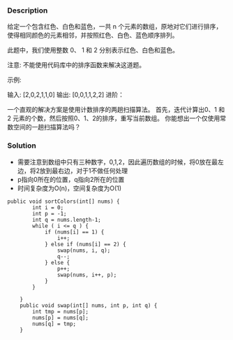 ### Description
给定一个包含红色、白色和蓝色，一共 n 个元素的数组，原地对它们进行排序，使得相同颜色的元素相邻，并按照红色、白色、蓝色顺序排列。

此题中，我们使用整数 0、 1 和 2 分别表示红色、白色和蓝色。

注意:
不能使用代码库中的排序函数来解决这道题。

示例:

输入: [2,0,2,1,1,0]
输出: [0,0,1,1,2,2]
进阶：

一个直观的解决方案是使用计数排序的两趟扫描算法。
首先，迭代计算出0、1 和 2 元素的个数，然后按照0、1、2的排序，重写当前数组。
你能想出一个仅使用常数空间的一趟扫描算法吗？

### Solution
- 需要注意到数组中只有三种数字，0,1,2，因此遍历数组的时候，将0放在最左边，将2放到最右边，对于1不做任何处理
- p指向0所在的位置，q指向2所在的位置
- 时间复杂度为O(n)，空间复杂度为O(1)
```
public void sortColors(int[] nums) {
        int i = 0;
        int p = -1;
        int q = nums.length-1;
        while ( i <= q ) {
            if (nums[i] == 1) {
                i++;
            } else if (nums[i] == 2) {
                swap(nums, i, q);
                q--;
            } else {
                p++;
                swap(nums, i++, p);
            }
        }

    }
    public void swap(int[] nums, int p, int q) {
        int tmp = nums[p];
        nums[p] = nums[q];
        nums[q] = tmp;
    }
```